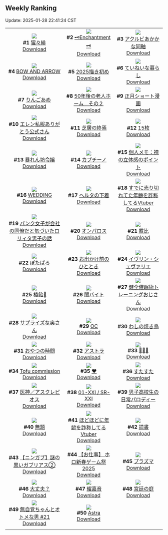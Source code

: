 ## Weekly Ranking
Update: 2025-01-28 22:41:24 CST

|      |      |      |
| :----: | :----: | :----: |
| ![](https://i.pixiv.re/c/240x480/img-master/img/2025/01/23/00/02/44/126475983_p0_master1200.jpg)<br>**#1** [猩々緋](https://www.pixiv.net/artworks/126475983)<br>[Download](https://i.pixiv.re/img-original/img/2025/01/23/00/02/44/126475983_p0.jpg) | ![](https://i.pixiv.re/c/240x480/img-master/img/2025/01/21/09/05/11/126424846_p0_master1200.jpg)<br>**#2** [🗝Enchantment🗝](https://www.pixiv.net/artworks/126424846)<br>[Download](https://i.pixiv.re/img-original/img/2025/01/21/09/05/11/126424846_p0.png) | ![](https://i.pixiv.re/c/240x480/img-master/img/2025/01/22/18/56/50/126465092_p0_master1200.jpg)<br>**#3** [アクルビあかかな同軸](https://www.pixiv.net/artworks/126465092)<br>[Download](https://i.pixiv.re/img-original/img/2025/01/22/18/56/50/126465092_p0.jpg) |
| ![](https://i.pixiv.re/c/240x480/img-master/img/2025/01/22/00/00/56/126445710_p0_master1200.jpg)<br>**#4** [BOW AND ARROW](https://www.pixiv.net/artworks/126445710)<br>[Download](https://i.pixiv.re/img-original/img/2025/01/22/00/00/56/126445710_p0.jpg) | ![](https://i.pixiv.re/c/240x480/img-master/img/2025/01/22/15/35/43/126460605_p0_master1200.jpg)<br>**#5** [2025描き初め](https://www.pixiv.net/artworks/126460605)<br>[Download](https://i.pixiv.re/img-original/img/2025/01/22/15/35/43/126460605_p0.jpg) | ![](https://i.pixiv.re/c/240x480/img-master/img/2025/01/23/07/30/04/126483589_p0_master1200.jpg)<br>**#6** [ていねいな暮らし](https://www.pixiv.net/artworks/126483589)<br>[Download](https://i.pixiv.re/img-original/img/2025/01/23/07/30/04/126483589_p0.jpg) |
| ![](https://i.pixiv.re/c/240x480/img-master/img/2025/01/21/07/30/04/126423535_p0_master1200.jpg)<br>**#7** [りんごあめ](https://www.pixiv.net/artworks/126423535)<br>[Download](https://i.pixiv.re/img-original/img/2025/01/21/07/30/04/126423535_p0.jpg) | ![](https://i.pixiv.re/c/240x480/img-master/img/2025/01/21/18/01/53/126433796_p0_master1200.jpg)<br>**#8** [50年後の老人ホーム　その２](https://www.pixiv.net/artworks/126433796)<br>[Download](https://i.pixiv.re/img-original/img/2025/01/21/18/01/53/126433796_p0.jpg) | ![](https://i.pixiv.re/c/240x480/img-master/img/2025/01/22/17/00/09/126462108_p0_master1200.jpg)<br>**#9** [正月ショート漫画](https://www.pixiv.net/artworks/126462108)<br>[Download](https://i.pixiv.re/img-original/img/2025/01/22/17/00/09/126462108_p0.jpg) |
| ![](https://i.pixiv.re/c/240x480/img-master/img/2025/01/22/00/07/45/126446169_p0_master1200.jpg)<br>**#10** [エレン私服ありがとう公式さん](https://www.pixiv.net/artworks/126446169)<br>[Download](https://i.pixiv.re/img-original/img/2025/01/22/00/07/45/126446169_p0.jpg) | ![](https://i.pixiv.re/c/240x480/img-master/img/2025/01/21/16/26/18/126431631_p0_master1200.jpg)<br>**#11** [芝居の終焉](https://www.pixiv.net/artworks/126431631)<br>[Download](https://i.pixiv.re/img-original/img/2025/01/21/16/26/18/126431631_p0.png) | ![](https://i.pixiv.re/c/240x480/img-master/img/2025/01/23/12/25/15/126487920_p0_master1200.jpg)<br>**#12** [15枚](https://www.pixiv.net/artworks/126487920)<br>[Download](https://i.pixiv.re/img-original/img/2025/01/23/12/25/15/126487920_p0.jpg) |
| ![](https://i.pixiv.re/c/240x480/img-master/img/2025/01/23/00/47/09/126477525_p0_master1200.jpg)<br>**#13** [暴れん坊令嬢](https://www.pixiv.net/artworks/126477525)<br>[Download](https://i.pixiv.re/img-original/img/2025/01/23/00/47/09/126477525_p0.jpg) | ![](https://i.pixiv.re/c/240x480/img-master/img/2025/01/23/20/30/01/126498330_p0_master1200.jpg)<br>**#14** [カプチーノ](https://www.pixiv.net/artworks/126498330)<br>[Download](https://i.pixiv.re/img-original/img/2025/01/23/20/30/01/126498330_p0.png) | ![](https://i.pixiv.re/c/240x480/img-master/img/2025/01/23/06/00/08/126482476_p0_master1200.jpg)<br>**#15** [個人メモ：襟の立体感のポイント](https://www.pixiv.net/artworks/126482476)<br>[Download](https://i.pixiv.re/img-original/img/2025/01/23/06/00/08/126482476_p0.jpg) |
| ![](https://i.pixiv.re/c/240x480/img-master/img/2025/01/21/00/00/22/126415526_p0_master1200.jpg)<br>**#16** [WEDDING](https://www.pixiv.net/artworks/126415526)<br>[Download](https://i.pixiv.re/img-original/img/2025/01/21/00/00/22/126415526_p0.jpg) | ![](https://i.pixiv.re/c/240x480/img-master/img/2025/01/21/00/00/14/126415484_p0_master1200.jpg)<br>**#17** [ヘルタの下着](https://www.pixiv.net/artworks/126415484)<br>[Download](https://i.pixiv.re/img-original/img/2025/01/21/00/00/14/126415484_p0.png) | ![](https://i.pixiv.re/c/240x480/img-master/img/2025/01/22/21/06/59/126469276_p0_master1200.jpg)<br>**#18** [すでに売り切れてた年齢を詐称してるVtuber](https://www.pixiv.net/artworks/126469276)<br>[Download](https://i.pixiv.re/img-original/img/2025/01/22/21/06/59/126469276_p0.png) |
| ![](https://i.pixiv.re/c/240x480/img-master/img/2025/01/21/12/01/08/126427344_p0_master1200.jpg)<br>**#19** [パンク女子が会社の同僚だと気づいたロリィタ男子の話](https://www.pixiv.net/artworks/126427344)<br>[Download](https://i.pixiv.re/img-original/img/2025/01/21/12/01/08/126427344_p0.jpg) | ![](https://i.pixiv.re/c/240x480/img-master/img/2025/01/22/22/31/57/126472297_p0_master1200.jpg)<br>**#20** [オンパロス](https://www.pixiv.net/artworks/126472297)<br>[Download](https://i.pixiv.re/img-original/img/2025/01/22/22/31/57/126472297_p0.jpg) | ![](https://i.pixiv.re/c/240x480/img-master/img/2025/01/22/12/52/03/126458116_p0_master1200.jpg)<br>**#21** [露比](https://www.pixiv.net/artworks/126458116)<br>[Download](https://i.pixiv.re/img-original/img/2025/01/22/12/52/03/126458116_p0.jpg) |
| ![](https://i.pixiv.re/c/240x480/img-master/img/2025/01/22/18/58/16/126465121_p0_master1200.jpg)<br>**#22** [ぽたぱろ](https://www.pixiv.net/artworks/126465121)<br>[Download](https://i.pixiv.re/img-original/img/2025/01/22/18/58/16/126465121_p0.jpg) | ![](https://i.pixiv.re/c/240x480/img-master/img/2025/01/22/20/31/08/126467990_p0_master1200.jpg)<br>**#23** [お出かけ前のひととき](https://www.pixiv.net/artworks/126467990)<br>[Download](https://i.pixiv.re/img-original/img/2025/01/22/20/31/08/126467990_p0.png) | ![](https://i.pixiv.re/c/240x480/img-master/img/2025/01/22/00/01/24/126445767_p0_master1200.jpg)<br>**#24** [イヴリン・シェヴァリエ](https://www.pixiv.net/artworks/126445767)<br>[Download](https://i.pixiv.re/img-original/img/2025/01/22/00/01/24/126445767_p0.jpg) |
| ![](https://i.pixiv.re/c/240x480/img-master/img/2025/01/22/17/50/27/126463211_p0_master1200.jpg)<br>**#25** [椿飴🍭](https://www.pixiv.net/artworks/126463211)<br>[Download](https://i.pixiv.re/img-original/img/2025/01/22/17/50/27/126463211_p0.jpg) | ![](https://i.pixiv.re/c/240x480/img-master/img/2025/01/22/21/00/10/126468964_p0_master1200.jpg)<br>**#26** [闇バイト](https://www.pixiv.net/artworks/126468964)<br>[Download](https://i.pixiv.re/img-original/img/2025/01/22/21/00/10/126468964_p0.jpg) | ![](https://i.pixiv.re/c/240x480/img-master/img/2025/01/22/01/11/31/126448171_p0_master1200.jpg)<br>**#27** [健全催眠術トレーニングおじさん](https://www.pixiv.net/artworks/126448171)<br>[Download](https://i.pixiv.re/img-original/img/2025/01/22/01/11/31/126448171_p0.jpg) |
| ![](https://i.pixiv.re/c/240x480/img-master/img/2025/01/21/00/04/46/126415493_p0_master1200.jpg)<br>**#28** [サプライズな奥さん](https://www.pixiv.net/artworks/126415493)<br>[Download](https://i.pixiv.re/img-original/img/2025/01/21/00/04/46/126415493_p0.jpg) | ![](https://i.pixiv.re/c/240x480/img-master/img/2025/01/21/00/00/30/126415568_p0_master1200.jpg)<br>**#29** [OC](https://www.pixiv.net/artworks/126415568)<br>[Download](https://i.pixiv.re/img-original/img/2025/01/21/00/00/30/126415568_p0.png) | ![](https://i.pixiv.re/c/240x480/img-master/img/2025/01/22/01/40/26/126448829_p0_master1200.jpg)<br>**#30** [わしの焼き鳥](https://www.pixiv.net/artworks/126448829)<br>[Download](https://i.pixiv.re/img-original/img/2025/01/22/01/40/26/126448829_p0.jpg) |
| ![](https://i.pixiv.re/c/240x480/img-master/img/2025/01/22/00/30/03/126446952_p0_master1200.jpg)<br>**#31** [おやつの時間](https://www.pixiv.net/artworks/126446952)<br>[Download](https://i.pixiv.re/img-original/img/2025/01/22/00/30/03/126446952_p0.jpg) | ![](https://i.pixiv.re/c/240x480/img-master/img/2025/01/22/17/24/40/126462645_p0_master1200.jpg)<br>**#32** [アストラ](https://www.pixiv.net/artworks/126462645)<br>[Download](https://i.pixiv.re/img-original/img/2025/01/22/17/24/40/126462645_p0.jpg) | ![](https://i.pixiv.re/c/240x480/img-master/img/2025/01/22/00/00/22/126445595_p0_master1200.jpg)<br>**#33** [🐍👑🐍](https://www.pixiv.net/artworks/126445595)<br>[Download](https://i.pixiv.re/img-original/img/2025/01/22/00/00/22/126445595_p0.png) |
| ![](https://i.pixiv.re/c/240x480/img-master/img/2025/01/22/23/56/14/126475411_p0_master1200.jpg)<br>**#34** [Tofu commission](https://www.pixiv.net/artworks/126475411)<br>[Download](https://i.pixiv.re/img-original/img/2025/01/22/23/56/14/126475411_p0.png) | ![](https://i.pixiv.re/c/240x480/img-master/img/2025/01/28/20/34/12/126445556_p0_master1200.jpg)<br>**#35** [♥](https://www.pixiv.net/artworks/126445556)<br>[Download](https://i.pixiv.re/img-original/img/2025/01/28/20/34/12/126445556_p0.png) | ![](https://i.pixiv.re/c/240x480/img-master/img/2025/01/22/12/19/51/126457570_p0_master1200.jpg)<br>**#36** [すたすた](https://www.pixiv.net/artworks/126457570)<br>[Download](https://i.pixiv.re/img-original/img/2025/01/22/12/19/51/126457570_p0.png) |
| ![](https://i.pixiv.re/c/240x480/img-master/img/2025/01/22/21/06/10/126469253_p0_master1200.jpg)<br>**#37** [医神／アスクレピオス](https://www.pixiv.net/artworks/126469253)<br>[Download](https://i.pixiv.re/img-original/img/2025/01/22/21/06/10/126469253_p0.jpg) | ![](https://i.pixiv.re/c/240x480/img-master/img/2025/01/23/14/09/28/126447841_p0_master1200.jpg)<br>**#38** [01-ⅩⅩⅠ / SR-ⅩⅩⅠ](https://www.pixiv.net/artworks/126447841)<br>[Download](https://i.pixiv.re/img-original/img/2025/01/23/14/09/28/126447841_p0.png) | ![](https://i.pixiv.re/c/240x480/img-master/img/2025/01/22/00/07/08/126446131_p0_master1200.jpg)<br>**#39** [男子高校生の日常パロディー](https://www.pixiv.net/artworks/126446131)<br>[Download](https://i.pixiv.re/img-original/img/2025/01/22/00/07/08/126446131_p0.png) |
| ![](https://i.pixiv.re/c/240x480/img-master/img/2025/01/22/00/14/02/126446426_p0_master1200.jpg)<br>**#40** [無題](https://www.pixiv.net/artworks/126446426)<br>[Download](https://i.pixiv.re/img-original/img/2025/01/22/00/14/02/126446426_p0.png) | ![](https://i.pixiv.re/c/240x480/img-master/img/2025/01/21/21/14/01/126439502_p0_master1200.jpg)<br>**#41** [ほどほどに年齢を詐称してるVtuber](https://www.pixiv.net/artworks/126439502)<br>[Download](https://i.pixiv.re/img-original/img/2025/01/21/21/14/01/126439502_p0.png) | ![](https://i.pixiv.re/c/240x480/img-master/img/2025/01/22/01/23/06/126448419_p0_master1200.jpg)<br>**#42** [読書](https://www.pixiv.net/artworks/126448419)<br>[Download](https://i.pixiv.re/img-original/img/2025/01/22/01/23/06/126448419_p0.jpg) |
| ![](https://i.pixiv.re/c/240x480/img-master/img/2025/01/21/10/34/32/126425991_p0_master1200.jpg)<br>**#43** [【ニンガブ】謎の黒いガブリアス②](https://www.pixiv.net/artworks/126425991)<br>[Download](https://i.pixiv.re/img-original/img/2025/01/21/10/34/32/126425991_p0.jpg) | ![](https://i.pixiv.re/c/240x480/img-master/img/2025/01/22/00/00/18/126445573_p0_master1200.jpg)<br>**#44** [【お仕事】 ホロ新春ゲーム祭2025](https://www.pixiv.net/artworks/126445573)<br>[Download](https://i.pixiv.re/img-original/img/2025/01/22/00/00/18/126445573_p0.png) | ![](https://i.pixiv.re/c/240x480/img-master/img/2025/01/22/19/35/30/126466177_p0_master1200.jpg)<br>**#45** [プラズマ](https://www.pixiv.net/artworks/126466177)<br>[Download](https://i.pixiv.re/img-original/img/2025/01/22/19/35/30/126466177_p0.jpg) |
| ![](https://i.pixiv.re/c/240x480/img-master/img/2025/01/22/16/00/01/126460980_p0_master1200.jpg)<br>**#46** [大丈夫？](https://www.pixiv.net/artworks/126460980)<br>[Download](https://i.pixiv.re/img-original/img/2025/01/22/16/00/01/126460980_p0.jpg) | ![](https://i.pixiv.re/c/240x480/img-master/img/2025/01/22/20/12/43/126467376_p0_master1200.jpg)<br>**#47** [耀嘉音](https://www.pixiv.net/artworks/126467376)<br>[Download](https://i.pixiv.re/img-original/img/2025/01/22/20/12/43/126467376_p0.jpg) | ![](https://i.pixiv.re/c/240x480/img-master/img/2025/01/21/21/05/19/126439223_p0_master1200.jpg)<br>**#48** [宮廷の庭](https://www.pixiv.net/artworks/126439223)<br>[Download](https://i.pixiv.re/img-original/img/2025/01/21/21/05/19/126439223_p0.jpg) |
| ![](https://i.pixiv.re/c/240x480/img-master/img/2025/01/22/00/01/14/126445744_p0_master1200.jpg)<br>**#49** [無自覚ちゃんとオトメな男 #21](https://www.pixiv.net/artworks/126445744)<br>[Download](https://i.pixiv.re/img-original/img/2025/01/22/00/01/14/126445744_p0.jpg) | ![](https://i.pixiv.re/c/240x480/img-master/img/2025/01/22/18/30/02/126464424_p0_master1200.jpg)<br>**#50** [Astra](https://www.pixiv.net/artworks/126464424)<br>[Download](https://i.pixiv.re/img-original/img/2025/01/22/18/30/02/126464424_p0.jpg) |
|      |
